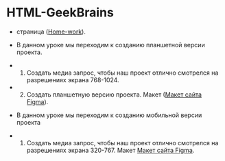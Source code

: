 # HTML-GeekBrains
- страница ([Home-work](https://oleg-tkachev.github.io/HTML-GeekBrains/)).

- В данном уроке мы переходим к созданию планшетной версии проекта.
- 1. Создать медиа запрос, чтобы наш проект отлично смотрелся на разрешениях экрана 768-1024.
- 2. Создать планшетную версию проекта.
Макет ([Макет сайта Figma](https://www.figma.com/file/mnLY69cYE5cqWM5w6n5hXx/Seo-%26-Digital-Marketing-Landing-Page?node-id=190%3A1583&mode=dev)).


- В данном уроке мы переходим к созданию мобильной версии проекта
- 1. Создать медиа запрос, чтобы наш проект отлично смотрелся на разрешениях экрана 320-767.
Макет [Макет сайта Figma](https://www.figma.com/file/mnLY69cYE5cqWM5w6n5hXx/Seo-%26-Digital-Marketing-Landing-Page?node-id=190%3A1583&mode=dev).
